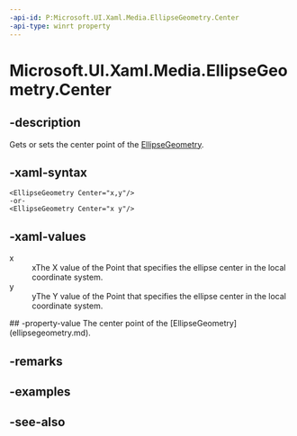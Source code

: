 ```yaml
---
-api-id: P:Microsoft.UI.Xaml.Media.EllipseGeometry.Center
-api-type: winrt property
---
```


<!-- Property syntax
public Windows.Foundation.Point Center { get;  set; }
-->

# Microsoft.UI.Xaml.Media.EllipseGeometry.Center

## -description
Gets or sets the center point of the [EllipseGeometry](ellipsegeometry.md).

## -xaml-syntax
```xaml
<EllipseGeometry Center="x,y"/>
-or-
<EllipseGeometry Center="x y"/>
```


## -xaml-values
<dl><dt>x</dt><dd>xThe X value of the Point that specifies the ellipse center in the local coordinate system.</dd>
<dt>y</dt><dd>yThe Y value of the Point that specifies the ellipse center in the local coordinate system.</dd>
</dl>
## -property-value
The center point of the [EllipseGeometry](ellipsegeometry.md).

## -remarks

## -examples

## -see-also
